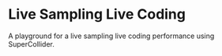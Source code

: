 # Live Sampling Live Coding
A playground for a live sampling live coding performance using SuperCollider.
